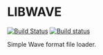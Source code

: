 LIBWAVE
=======
[![Build Status](https://travis-ci.org/ssbx/libwave.svg?branch=master)](https://travis-ci.org/ssbx/libwave)
[![Build status](https://ci.appveyor.com/api/projects/status/yifnbg3mimu1fnw6/branch/master?svg=true)](https://ci.appveyor.com/project/ssbx/libwave/branch/master)

Simple Wave format file loader.

